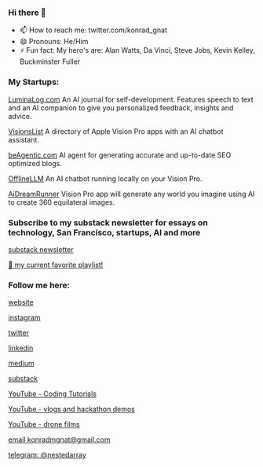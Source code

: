 ### Hi there 👋

- 📫 How to reach me: twitter.com/konrad_gnat
- 😄 Pronouns: He/Him
- ⚡ Fun fact: My hero's are: Alan Watts, Da Vinci, Steve Jobs, Kevin Kelley, Buckminster Fuller

### My Startups:


[LuminaLog.com](https://luminalog.com)
An AI journal for self-development. Features speech to text and an AI companion to give you personalized feedback, insights and advice.

[VisionsList](https://visionslist.com)
A directory of Apple Vision Pro apps with an AI chatbot assistant.

[beAgentic.com](https://beagentic.com)
AI agent for generating accurate and up-to-date SEO optimized blogs.

[OfflineLLM](https://apps.apple.com/us/app/offlinellm/id6478590762)
An AI chatbot running locally on your Vision Pro.

[AiDreamRunner](https://apps.apple.com/us/app/aidreamrunner42/id6478180706)
Vision Pro app will generate any world you imagine using AI to create 360 equilateral images.



### Subscribe to my substack newsletter for essays on technology, San Francisco, startups, AI and more

[substack newsletter](https://0xmakereth.substack.com/)




[🎵 my current favorite playlist!](https://open.spotify.com/playlist/1fuW83lvB2Hp0YJpT4iUgX?si=c6c6310af751478c)



### Follow me here:

[website](https://konradgnat.com)

[instagram](https://instagram.com/konradgnat)

[twitter](https://twitter.com/konrad_gnat)

[linkedin](https://linkedin.com/in/konrad-gnat)

[medium](https://medium.com/@konradmgnat)

[substack](https://0xmakereth.substack.com/)

[YouTube - Coding Tutorials](https://www.youtube.com/@KonradsCodingTutorials)

[YouTube - vlogs and hackathon demos](https://www.youtube.com/channel/UCfPanjIDA2y3TuZasqYO-Ag)

[YouTube - drone films](https://www.youtube.com/channel/UCUIFdez2IItVFaDTJQyPywg/videos)

[email konradmgnat@gmail.com](mailto:konradmgnat@gmail.com)

[telegram: @nestedarray](https://t.me/nestedarray)


<!--
**kon-rad/kon-rad** is a ✨ _special_ ✨ repository because its `README.md` (this file) appears on your GitHub profile.

Here are some ideas to get you started:

- 🔭 I’m currently working on ...
- 🌱 I’m currently learning ...
- 👯 I’m looking to collaborate on ...
- 🤔 I’m looking for help with ...
- 💬 Ask me about ...
- 📫 How to reach me: ...
- 😄 Pronouns: ...
- ⚡ Fun fact: ...
-->

